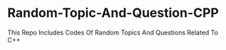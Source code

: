 # Random-Topic-And-Question-CPP


This Repo Includes Codes Of Random Topics And Questions Related To C++
